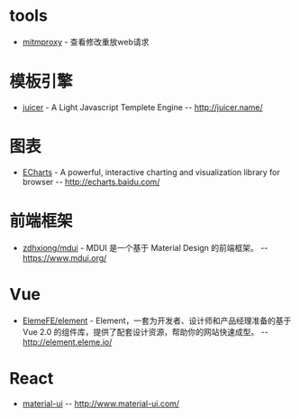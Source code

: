 # tools

 - [mitmproxy](https://mitmproxy.org/) - 查看修改重放web请求

# 模板引擎

 - [juicer](https://github.com/PaulGuo/Juicer/) - A Light Javascript Templete Engine
 -- http://juicer.name/

# 图表

 - [ECharts](https://github.com/ecomfe/echarts/) - A powerful, interactive charting and visualization library for browser
 -- <http://echarts.baidu.com/>

# 前端框架

- [zdhxiong/mdui](https://github.com/zdhxiong/mdui) - MDUI 是一个基于 Material Design 的前端框架。
-- <https://www.mdui.org/>

# Vue

- [ElemeFE/element](https://github.com/ElemeFE/element) - Element，一套为开发者、设计师和产品经理准备的基于 Vue 2.0 的组件库，提供了配套设计资源，帮助你的网站快速成型。
-- <http://element.eleme.io/>

# React

- [material-ui](https://github.com/callemall/material-ui)
-- <http://www.material-ui.com/>

